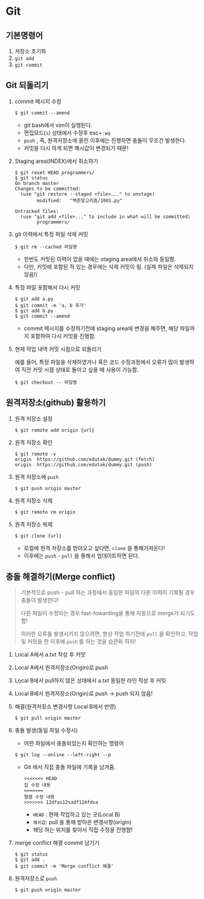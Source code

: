 # Git

## 기본명령어

1. 저장소 초기화
2. `git add`
3. `git commit`

## Git 되돌리기

1. commit 메시지 수정

   ```
   $ git commit --amend
   ```

   - git bash에서 vim이 실행된다.
   - 편집모드(`i`) 상태에서 수정후 esc+`:wq`
   - `push` , 즉, 원격저장소에 올린 이후에는 진행하면 충돌이 무조건 발생한다.
   - 커밋을 다시 하게 되면 해시값이 변경되기 때문!

2. Staging area(INDEX)에서 취소하기

   ```
   $ git reset HEAD programmers/
   $ git status
   On branch master
   Changes to be committed:
     (use "git restore --staged <file>..." to unstage)
           modified:   "백준알고리즘/1001.py"
   
   Untracked files:
     (use "git add <file>..." to include in what will be committed)
           programmers/
   ```

3. git 이력에서 특정 파일 삭제 커밋

   ```
   $ git rm --cached 파일명
   ```

   - 한번도 커밋된 이력이 없을 때에는 staging area에서 취소와 동일함.
   - 다만, 커밋에 포함된 적 있는 경우에는 삭제 커밋이 됨. (실제 파일은 삭제되지 않음!)

4. 특정 파일 포함해서 다시 커밋

   ```
   $ git add a.py
   $ git commit -m 'a, b 추가'
   $ git add b.py
   $ git commit --amend
   ```

   - commit 메시지를 수정하기전에 staging area에 변경을 해주면, 해당 파일까지 포함하여 다시 커밋을 진행함.

5. 현재 작업 내역 커밋 시점으로 되돌리기

   예를 들어, 특정 파일을 삭제하였거나 혹은 코드 수정과정에서 오류가 많이 발생하여 직전 커밋 시점 상태로 돌아고 싶을 때 사용이 가능함.

   ```
   $ git checkout -- 파일명
   ```

## 원격저장소(github) 활용하기

1. 원격 저장소 설정

   ```
   $ git remote add origin {url}
   ```

2. 원격 저장소 확인

   ```
   $ git remote -v
   origin  https://github.com/edutak/dummy.git (fetch)
   origin  https://github.com/edutak/dummy.git (push)
   ```

3. 원격 저장소에 `push`

   ```
   $ git push origin master
   ```

4. 원격 저장소 삭제

   ```
   $ git remote rm origin
   ```

5. 원격 저장소 복제

   ```
   $ git clone {url}
   ```

   - 로컬에 원격 저장소를 받아오고 싶다면, `clone` 을 통해가져온다!
   - 이후에는 `push` - `pull` 을 통해서 업데이트하면 된다.

## 충돌 해결하기(Merge conflict)

> 기본적으로 push - pull 하는 과정에서 동일한 파일의 다른 이력이 기록될 경우 충돌이 발생한다!
>
> 다른 파일이 수정되는 경우 fast-fowarding을 통해 자동으로 merge가 되기도 함!
>
> 이러한 오류를 발생시키지 않으려면, 항상 작업 하기전에 `pull` 을 확인하고, 작업 및 커밋을 한 이후에 `push` 를 하는 것을 습관화 하자!

1. Local A에서 a.txt 작성 후 커밋

2. Local A에서 원격저장소(Origin)로 push

3. Local B에서 pull하지 않은 상태에서 a.txt 동일한 라인 작성 후 커밋

4. Local B에서 원격저장소(Origin)로 push -> push 되지 않음!

5. 해결(원격저장소 변경사항 Local B에서 반영)

   ```
   $ git pull origin master
   ```

6. 충돌 발생(동일 파일 수정시)

   - 어떤 파일에서 충돌되었는지 확인하는 명령어

   ```
   $ git log --online --left-right --p
   ```

   - Git 에서 직접 충돌 파일에 기록을 남겨줌.

     ```
     <<<<<<< HEAD
     집 수정 내용
     =======
     멀캠 수정 내용
     >>>>>>> 12dfas12sadf124fdsa
     ```

     - `HEAD` : 현재 작업하고 있는 곳(Local B)
     - `해쉬값`: pull 을 통해 받아온 변경사항(origin)
     - 해당 하는 위치를 찾아서 직접 수정을 진행함!

7. merge conflict 해결 commit 남기기

   ```
   $ git status
   $ git add .
   $ git commit -m 'Merge conflict 해결'
   ```

8. 원격저장소로 `push`

   ```
   $ git push origin master
   ```
